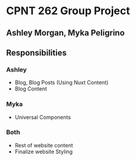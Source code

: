 # CPNT 262 Group Project

## Ashley Morgan, Myka Peligrino

## Responsibilities

### Ashley
- Blog, Blog Posts (Using Nuxt Content)
- Blog Content

### Myka
- Universal Components

### Both
- Rest of website content
- Finalize website Styling
